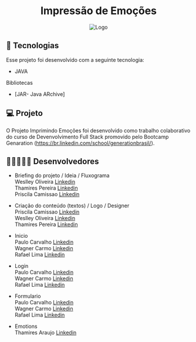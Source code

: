 <h1 align="center"> Impressão de Emoções  </h1>
<p align="center">
  <img alt="Logo" src="#">
</p>

## 🚀 Tecnologias

Esse projeto foi desenvolvido com a seguinte tecnologia:

- JAVA

Bibliotecas

- [JAR- Java ARchive]

## 💻 Projeto 

O Projeto Imprimindo Emoções foi desenvolvido como trabalho colaborativo do curso de Devenvolvimento Full Stack promovido pelo Bootcamp Genaration (https://br.linkedin.com/school/generationbrasil/).

## 🧑🏾‍🤝‍🧑🏿 Desenvolvedores

- Briefing do projeto / Ideia / Fluxograma <br> 
Weslley Oliveira [Linkedin](#) <br>
Thamires Pereira [Linkedin](#) <br>
Priscila Camissao [Linkedin](#) <br>

- Criação do conteúdo (textos) / Logo / Designer <br>
Priscila Camissao [Linkedin](#) <br>
Weslley Oliveira [Linkedin](#) <br>
Thamires Pereira [Linkedin](#) <br>

- Inicio <br>
Paulo Carvalho [Linkedin](https://www.linkedin.com/in/paulo-carvalho/) <br>
Wagner Carmo [Linkedin](#) <br>
Rafael Lima [Linkedin](#) <br>

- Login <br>
Paulo Carvalho [Linkedin](https://www.linkedin.com/in/paulo-carvalho/) <br>
Wagner Carmo [Linkedin](#) <br>
Rafael Lima [Linkedin](#) <br>

- Formulario <br>
Paulo Carvalho [Linkedin](https://www.linkedin.com/in/paulo-carvalho/) <br>
Wagner Carmo [Linkedin](#) <br>
Rafael Lima [Linkedin](#) <br>

- Emotions <br>
Thamires Araujo [Linkedin](https://www.linkedin.com/in/thamires-pereira-araujo/) <br>

